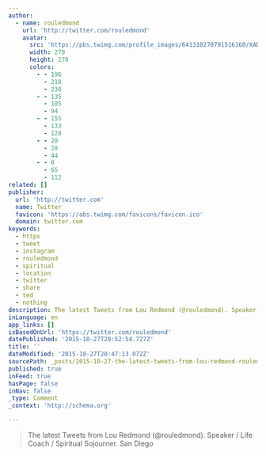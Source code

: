 ```yaml
---
author:
  - name: rouledmond
    url: 'http://twitter.com/rouledmond'
    avatar:
      src: 'https://pbs.twimg.com/profile_images/641310270791516160/XADNJ3Sj_400x400.jpg'
      width: 270
      height: 270
      colors:
        - - 196
          - 218
          - 230
        - - 135
          - 105
          - 94
        - - 155
          - 133
          - 120
        - - 28
          - 28
          - 44
        - - 0
          - 65
          - 112
related: []
publisher:
  url: 'http://twitter.com'
  name: Twitter
  favicon: 'https://abs.twimg.com/favicons/favicon.ico'
  domain: twitter.com
keywords:
  - https
  - tweet
  - instagram
  - rouledmond
  - spiritual
  - location
  - twitter
  - share
  - ted
  - nothing
description: The latest Tweets from Lou Redmond (@rouledmond). Speaker / Life Coach / Spiritual Sojourner. San Diego
inLanguage: en
app_links: []
isBasedOnUrl: 'https://twitter.com/rouledmond'
datePublished: '2015-10-27T20:52:54.727Z'
title: ''
dateModified: '2015-10-27T20:47:13.072Z'
sourcePath: _posts/2015-10-27-the-latest-tweets-from-lou-redmond-rouledmond-speaker.md
published: true
inFeed: true
hasPage: false
inNav: false
_type: Comment
_context: 'http://schema.org'

---
```

> The latest Tweets from Lou Redmond &lpar;&commat;rouledmond&rpar;&period; Speaker &sol; Life Coach &sol; Spiritual Sojourner&period; San Diego